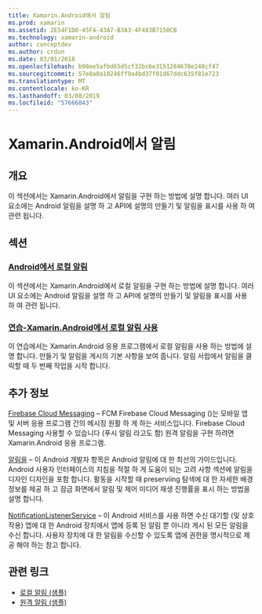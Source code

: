 ```yaml
---
title: Xamarin.Android에서 알림
ms.prod: xamarin
ms.assetid: 2E54F1D0-45F4-43A7-B3A3-4F483B7150CB
ms.technology: xamarin-android
author: conceptdev
ms.author: crdun
ms.date: 03/01/2018
ms.openlocfilehash: b98ee5afbd65d5cf32bc6e3151284678e248cf47
ms.sourcegitcommit: 57e8a0a10246ff9a4bd37f01d67ddc635f81e723
ms.translationtype: MT
ms.contentlocale: ko-KR
ms.lasthandoff: 03/08/2019
ms.locfileid: "57666843"
---
```

# <a name="notifications-in-xamarinandroid"></a>Xamarin.Android에서 알림


## <a name="overview"></a>개요

이 섹션에서는 Xamarin.Android에서 알림을 구현 하는 방법에 설명 합니다. 여러 UI 요소에는 Android 알림을 설명 하 고 API에 설명의 만들기 및 알림을 표시를 사용 하 여 관련 됩니다.


## <a name="sections"></a>섹션

### <a name="local-notifications-in-androidlocal-notificationsmd"></a>[Android에서 로컬 알림](local-notifications.md)

이 섹션에서는 Xamarin.Android에서 로컬 알림을 구현 하는 방법에 설명 합니다. 여러 UI 요소에는 Android 알림을 설명 하 고 API에 설명의 만들기 및 알림을 표시를 사용 하 여 관련 됩니다. 

### <a name="walkthrough---using-local-notifications-in-xamarinandroidlocal-notifications-walkthroughmd"></a>[연습-Xamarin.Android에서 로컬 알림 사용](local-notifications-walkthrough.md)  
 
이 연습에서는 Xamarin.Android 응용 프로그램에서 로컬 알림을 사용 하는 방법에 설명 합니다. 만들기 및 알림을 게시의 기본 사항을 보여 줍니다. 알림 서랍에서 알림을 클릭할 때 두 번째 작업을 시작 합니다. 


## <a name="for-further-reading"></a>추가 정보

[Firebase Cloud Messaging](~/android/data-cloud/google-messaging/firebase-cloud-messaging.md) &ndash; FCM Firebase Cloud Messaging ()는 모바일 앱 및 서버 응용 프로그램 간의 메시징 원활 하 게 하는 서비스입니다. Firebase Cloud Messaging 사용할 수 있습니다 (푸시 알림 라고도 함) 원격 알림을 구현 하려면 Xamarin.Android 응용 프로그램.

[알림을](https://developer.android.com/guide/topics/ui/notifiers/notifications.html) &ndash; 이 Android 개발자 항목은 Android 알림에 대 한 최선의 가이드입니다. Android 사용자 인터페이스의 지침을 적절 하 게 도움이 되는 고려 사항 섹션에 알림을 디자인 디자인을 포함 합니다. 활동을 시작할 때 preserviing 탐색에 대 한 자세한 배경 정보를 제공 하 고 잠금 화면에서 알림 및 제어 미디어 재생 진행률을 표시 하는 방법을 설명 합니다. 

[NotificationListenerService](https://developer.xamarin.com/api/type/Android.Service.Notification.NotificationListenerService/) &ndash; 이 Android 서비스를 사용 하면 수신 대기할 (및 상호 작용) 앱에 대 한 Android 장치에서 앱에 등록 된 알림 뿐 아니라 게시 된 모든 알림을 수신 합니다. 사용자 장치에 대 한 알림을 수신할 수 있도록 앱에 권한을 명시적으로 제공 해야 하는 참고 합니다.





## <a name="related-links"></a>관련 링크

- [로컬 알림 (샘플)](https://developer.xamarin.com/samples/monodroid/LocalNotifications/)
- [원격 알림 (샘플)](https://developer.xamarin.com/samples/monodroid/RemoteNotifications/)
